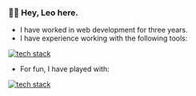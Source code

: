 ### 🖖🏾 Hey, Leo here.

- I have worked in web development for three years.
- I have experience working with the following tools:

[![tech stack](https://skillicons.dev/icons?i=nodejs,js,php,laravel,react,vue,mongo,mysql,postgres,docker,aws,jquery)](https://skillicons.dev)

- For fun, I have played with:

[![tech stack](https://skillicons.dev/icons?i=python,bash,c)](https://skillicons.dev)
